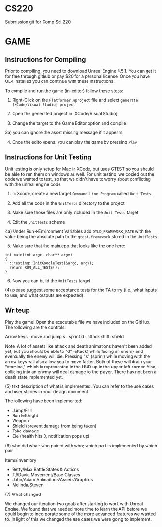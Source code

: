 CS220
=====

Submission git for Comp Sci 220

GAME
====

Instructions for Compiling
---------------------------

Prior to compiling, you need to download Unreal Engine 4.5.1.  You can get it for free through github or pay $20 for a personal license.  Once you have UE4 installed you can continue with these instructions.

To compile and run the game (in-editor) follow these steps:

1) Right-Click on the `Platformer.uproject` file and select `generate [XCode/Visual Studio] project`

2) Open the generated project in [XCode/Visual Studio]

3) Change the target to the Game Editor option and compile 

  3a) you can ignore the asset missing message if it appears
  
4) Once the edito opens, you can play the game by pressing `Play`

Instructions for Unit Testing
-----------------------------

Unit testing is only setup for Mac in XCode, but uses GTEST so you should be able to run them on windows as well.  For unit testing, we copied out the code we wanted to test, so that we didn't have to worry about conflicting with the unreal engine code.

1) In Xcode, create a new target `Command Line Program` called `Unit Tests`

2) Add all the code in the `UnitTests` directory to the project

3) Make sure those files are only included in the `Unit Tests` target

4) Edit the `UnitTests` scheme 

  4a) Under Run->Environment Variables add
      `DYLD_FRAMEWORK_PATH` with the value being the absolute path to the `gtest.framework` stored in the `UnitTests`
      
5) Make sure that the main.cpp that looks like the one here:

```
int main(int argc, char** argv)
{
  ::testing::InitGoogleTest(&argc, argv);
  return RUN_ALL_TESTS();
}
```

6) Now you can build the `UnitTests` target


(4) please suggest some acceptance tests for the TA to try (i.e., what inputs to use, and what outputs are expected)


Writeup
-------
Play the game! Open the executable file we have included on the GitHub. The following are the controls:

Arrow keys : move and jump
s : sprint
d : attack
shift: shield

Note: A lot of assets like attack and death animations haven't been added yet, but you should be able to "d" (attack) while facing an enemy and eventually the enemy will die. Pressing "s" (sprint) while moving with the arrow keys will also allow you to move faster. Both of these will drain your "stamina," which is represented in the HUD up in the upper left corner. Also, colliding into an enemy will deal damage to the player. There has not been a death state implemented yet.

(5) text description of what is implemented. You can refer to the use cases and user stories in your design document.

The following have been implemented:
- Jump/Fall
- Run left/right
- Weapon
- Shield (prevent damage from being taken)
- Take damage
- Die (health hits 0, notification pops up)

(6) who did what: who paired with who; which part is implemented by which pair

Items/Inventory
- Betty/Max
Battle States & Actions
- TJ/David
Movement/Base Classes
- John/Adam
Animations/Assets/Graphics
- Melinda/Steven

(7) What changed

We changed our iteration two goals after starting to work with Unreal Engine.  We found that we needed more time to learn the API before we could begin to incorporate some of the more advanced features we wanted to. In light of this we changed the use cases we were going to implement.
